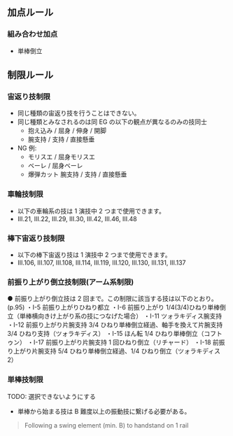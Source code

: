 ## 加点ルール

### 組み合わせ加点

- 単棒倒立

## 制限ルール

### 宙返り技制限

- 同じ種類の宙返り技を行うことはできない。
- 同じ種類とみなされるのは同 EG の以下の観点が異なるのみの技同士
  - 抱え込み / 屈身 / 伸身 / 開脚
  - 腕支持 / 支持 / 直接懸垂
- NG 例:
  - モリスエ / 屈身モリスエ
  - ベーレ / 屈身ベーレ
  - 爆弾カット 腕支持 / 支持 / 直接懸垂

### 車輪技制限

- 以下の車輪系の技は 1 演技中 2 つまで使用できます。
- III.21, III.22, III.29, III.30, III.42, III.46, III.48

### 棒下宙返り技制限

- 以下の棒下宙返り技は 1 演技中 2 つまで使用できます。
- III.106, III.107, III.108, III.114, III.119, III.120, III.130, III.131, III.137

### 前振り上がり倒立技制限(アーム系制限)

● 前振り上がり倒立技は 2 回まで。この制限に該当する技は以下のとおり。(p.95)
・I-5 前振り上がりひねり都立
・I-6 前振り上がり 1/4(3/4)ひねり単棒倒立（単棒横向きけ上がり系の技につなげた場合）
・I-11 ツォラキディス腕支持
・I-12 前振り上がり片腕支持 3/4 ひねり単棒倒立経過、軸手を換えて片腕支持 3/4 ひねり支持（ツォラキディス）
・I-15 ほん転 1/4 ひねり単棒倒立（コフトゥン）
・I-17 前振り上がり片腕支持 1 回ひねり倒立（リチャード）
・I-18 前振り上がり片腕支持 5/4 ひねり単棒倒立経過、1/4 ひねり倒立（ツォラキディス 2）

### 単棒技制限

TODO: 選択できないようにする

- 単棒から始まる技は B 難度以上の振動技に繋げる必要がある。

> Following a swing element (min. B) to
> handstand on 1 rail
